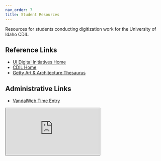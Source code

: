 ```yaml
---
nav_order: 7
title: Student Resources
---
```


Resources for students conducting digitization work for the University of Idaho CDIL.

## Reference Links

- [UI Digital Initiatives Home](https://www.lib.uidaho.edu/digital/)
- [CDIL Home](https://cdil.lib.uidaho.edu/)
- [Getty Art & Architecture Thesaurus](http://www.getty.edu/research/tools/vocabularies/aat/)

## Administrative Links

- [VandalWeb Time Entry](https://vandalweb.uidaho.edu/PROD/twbkwbis.P_GenMenu?name=payroll)

<div class="ratio ratio-16x9">
    <iframe src="https://calendar.google.com/calendar/embed?height=400&amp;wkst=1&amp;bgcolor=%23ffffff&amp;ctz=America%2FLos_Angeles&amp;src=MTRscDk4Yjlma3N1ZjE1Zmw2bnFiNDh2MDRAZ3JvdXAuY2FsZW5kYXIuZ29vZ2xlLmNvbQ&amp;src=ZW4udXNhI2hvbGlkYXlAZ3JvdXAudi5jYWxlbmRhci5nb29nbGUuY29t&amp;color=%237CB342&amp;color=%234285F4&amp;showPrint=0&amp;showTitle=0&amp;showTz=0&amp;showCalendars=0&amp;mode=MONTH" style="border:solid 1px #777" scrolling="no"></iframe>
</div>